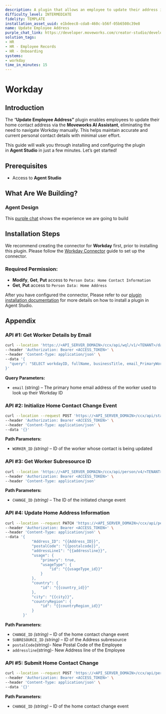 ```yaml
---
description: A plugin that allows an employee to update their address in Workday.
difficulty_level: INTERMEDIATE
fidelity: TEMPLATE
installation_asset_uuid: e1bdeec8-cda8-460c-b56f-05b6508c39e8
name: Update Employee Address
purple_chat_link: https://developer.moveworks.com/creator-studio/developer-tools/purple-chat?purple_chat_v1=%7B%22settings%22%3A%7B%22colorStyle%22%3A%22LIGHT%22%2C%22startTime%22%3A%2211%3A43+AM%22%2C%22defaultPerson%22%3A%22GWEN%22%2C%22editable%22%3Atrue%2C%22botName%22%3A%22%22%2C%22botImageUrl%22%3A%22%22%7D%2C%22messages%22%3A%5B%7B%22from%22%3A%22USER%22%2C%22text%22%3A%22I+moved+to+a+new+house+and+need+to+update+my+home+address+in+Workday.%22%7D%2C%7B%22from%22%3A%22BOT%22%2C%22text%22%3A%22I+can+help+you+update+your+home+address+in+Workday.+Could+you+provide+me+with+your+new+address%3F%22%7D%2C%7B%22from%22%3A%22USER%22%2C%22text%22%3A%22Sure%2C+it%27s+123+Elm+St%2C+Springfield%2C+IL%2C+62704.%22%7D%2C%7B%22from%22%3A%22BOT%22%2C%22text%22%3A%22%3Cp%3EIs+this+a+permanent+move%3F%3C%2Fp%3E%22%2C%22cards%22%3A%5B%7B%22buttons%22%3A%5B%7B%22text%22%3A%22Yes%22%2C%22style%22%3A%22PRIMARY%22%7D%2C%7B%22text%22%3A%22No%22%7D%5D%7D%5D%7D%2C%7B%22from%22%3A%22USER%22%2C%22text%22%3A%22Yes%22%7D%2C%7B%22from%22%3A%22BOT%22%2C%22text%22%3A%22%3Cp%3EGot+it.+Let%27s+confirm+the+details%3A%3C%2Fp%3E%22%2C%22cards%22%3A%5B%7B%22title%22%3A%22%3Cp%3EPlease+confirm+your+new+address%3A%3C%2Fp%3E%22%2C%22text%22%3A%22%3Cp%3E%3Cb%3ENew+Address%3A%3C%2Fb%3E+123+Elm+St%2C+Springfield%2C+IL%2C+62704%3Cbr%3E%3Cb%3EPermanent+Move%3A%3C%2Fb%3E+Yes%3C%2Fp%3E%22%2C%22buttons%22%3A%5B%7B%22style%22%3A%22PRIMARY%22%2C%22text%22%3A%22Update+Address+in+Workday%22%7D%2C%7B%22text%22%3A%22Edit+Details%22%7D%2C%7B%22text%22%3A%22Cancel%22%7D%5D%7D%5D%7D%5D%7D
solution_tags:
- HR
- HR - Employee Records
- HR - Onboarding
systems:
- workday
time_in_minutes: 15
---
```


# Workday

## Introduction

The “**Update Employee Address”** plugin enables employees to update their home contact address via the **Moveworks AI Assistant**, eliminating the need to navigate Workday manually. This helps maintain accurate and current personal contact details with minimal user effort.

This guide will walk you through installing and configuring the plugin in **Agent Studio** in just a few minutes. Let’s get started!

## Prerequisites

- Access to **Agent Studio**

## What Are We Building?

### **Agent Design**

This [purple chat](https://developer.moveworks.com/creator-studio/developer-tools/purple-chat?conversation=%7B%22startTimestamp%22%3A%2211%3A43+AM%22%2C%22messages%22%3A%5B%7B%22role%22%3A%22user%22%2C%22parts%22%3A%5B%7B%22richText%22%3A%22I+moved+to+a+new+house+and+need+to+update+my+home+address+in+Workday.%22%7D%5D%7D%2C%7B%22role%22%3A%22assistant%22%2C%22parts%22%3A%5B%7B%22richText%22%3A%22I+can+help+you+update+your+home+address+in+Workday.+Could+you+provide+me+with+your+new+address%3F%22%7D%5D%7D%2C%7B%22role%22%3A%22user%22%2C%22parts%22%3A%5B%7B%22richText%22%3A%22Sure%2C+it%27s+123+Elm+St%2C+Springfield%2C+IL%2C+62704.%22%7D%5D%7D%2C%7B%22role%22%3A%22assistant%22%2C%22parts%22%3A%5B%7B%22richText%22%3A%22%3Cp%3EIs+this+a+permanent+move%3F%3C%2Fp%3E%22%7D%2C%7B%22buttons%22%3A%5B%7B%22style%22%3A%22filled%22%2C%22buttonText%22%3A%22Yes%22%7D%2C%7B%22style%22%3A%22outlined%22%2C%22buttonText%22%3A%22No%22%7D%5D%7D%5D%7D%2C%7B%22role%22%3A%22user%22%2C%22parts%22%3A%5B%7B%22richText%22%3A%22Yes%22%7D%5D%7D%2C%7B%22role%22%3A%22assistant%22%2C%22parts%22%3A%5B%7B%22richText%22%3A%22%3Cp%3EGot+it.+Let%27s+confirm+the+details%3A%3C%2Fp%3E%22%7D%2C%7B%22richText%22%3A%22%3Cb%3E%3Cp%3EPlease+confirm+your+new+address%3A%3C%2Fp%3E%3C%2Fb%3E%3Cbr%3E%3Cp%3E%3Cb%3ENew+Address%3A%3C%2Fb%3E+123+Elm+St%2C+Springfield%2C+IL%2C+62704%3Cbr%3E%3Cb%3EPermanent+Move%3A%3C%2Fb%3E+Yes%3C%2Fp%3E%22%7D%2C%7B%22buttons%22%3A%5B%7B%22style%22%3A%22filled%22%2C%22buttonText%22%3A%22Update+Address+in+Workday%22%7D%2C%7B%22style%22%3A%22outlined%22%2C%22buttonText%22%3A%22Edit+Details%22%7D%2C%7B%22style%22%3A%22outlined%22%2C%22buttonText%22%3A%22Cancel%22%7D%5D%7D%5D%7D%5D%7D) shows the experience we are going to build

## Installation Steps

We recommend creating the connector for **Workday** first, prior to installing this plugin. Please follow the [Workday Connector](https://developer.moveworks.com/marketplace/package/?id=workday&hist=home%2Cbrws#how-to-implement) guide to set up the connector.

### Required Permission:

- **Modify**, **Get**, **Put** access to `Person Data: Home Contact Information`
- **Get**, **Put** access to `Person Data: Home Address`

After you have configured the connector, Please refer to our [plugin installation documentation](https://help.moveworks.com/docs/ai-agent-marketplace-installation) for more details on how to install a plugin in Agent Studio.

## Appendix

### API #1: Get Worker Details by Email

```bash
curl --location 'https://<API_SERVER_DOMAIN>/ccx/api/wql/v1/<TENANT>/data' \
--header 'Authorization: Bearer <ACCESS_TOKEN>' \
--header 'Content-Type: application/json' \
--data '{
  "query": "SELECT workdayID, fullName, businessTitle, email_PrimaryWorkOrPrimaryHome as email, employeeID FROM allWorkers WHERE email_PrimaryWorkOrPrimaryHome = %27{{email}}%27"
}'
```

**Query Parameters:**

- `email` (string) – The primary home email address of the worker used to look up their Workday ID

### API #2: Initialize Home Contact Change Event

```bash
curl --location --request POST 'https://<API_SERVER_DOMAIN>/ccx/api/staffing/v4/<TENANT>/workers/{WORKER_ID}/homeContactInformationChanges' \
--header 'Authorization: Bearer <ACCESS_TOKEN>' \
--header 'Content-Type: application/json' \
--data '{}'
```

**Path Parameters:**

- `WORKER_ID` *(string)* – ID of the worker whose contact is being updated

### API #3: Get Worker Subresource ID

```bash
curl --location 'https://<API_SERVER_DOMAIN>/ccx/api/person/v4/<TENANT>/homeContactInformationChanges/{{CHANGE_ID}}/addresses' \
--header 'Authorization: Bearer <ACCESS_TOKEN>' \
--header 'Content-Type: application/json'
```

**Path Parameters:**

- `CHANGE_ID` *(string)* – The ID of the initiated change event

### API #4: Update Home Address Information

```bash
curl --location --request PATCH 'https://<API_SERVER_DOMAIN>/ccx/api/person/v4/<TENANT>/homeContactInformationChanges/{CHANGE_ID}/addresses/{SUBRESOURCE_ID}' \
--header 'Authorization: Bearer <ACCESS_TOKEN>' \
--header 'Content-Type: application/json' \
--data '{
            "Address_ID": "{{Address_ID}}",
            "postalCode": "{{postalcode}}",
            "addressLine1": "{{addressline}}",
            "usage": {
                "primary": true,
                "usageType": {
                    "id": "{{usageType_id}}"
                }
            },
            "country": {
                "id": "{{country_id}}"
            },
            "city": "{{city}}",
            "countryRegion": {
                "id": "{{countryRegion_id}}"
            }
        }'
```

**Path Parameters:**

- `CHANGE_ID` *(string)* – ID of the home contact change event
- `SUBRESOURCE_ID` *(string)* – ID of the Address subresource
- `postalCode`(string)- New Postal Code of the Employee
- `addressline`(string)- New Address line of the Employee

### API #5: Submit Home Contact Change

```bash
curl --location --request POST 'https://<API_SERVER_DOMAIN>/ccx/api/person/v4/<TENANT>/homeContactInformationChanges/{CHANGE_ID}/submit' \
--header 'Authorization: Bearer <ACCESS_TOKEN>' \
--header 'Content-Type: application/json' \
--data '{}'
```

**Path Parameters:**

- `CHANGE_ID` *(string)* – ID of the home contact change event